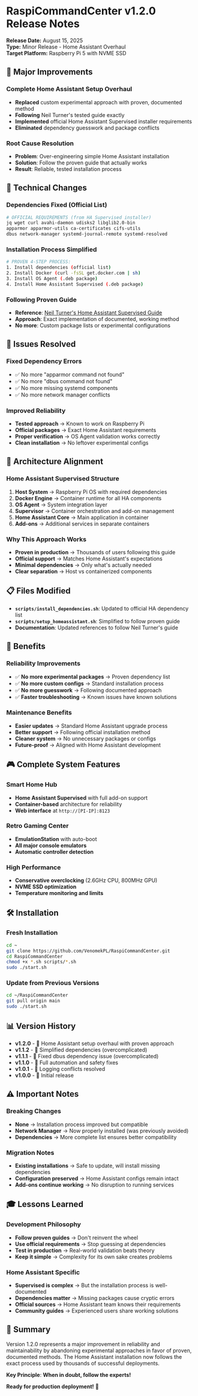 # RaspiCommandCenter v1.2.0 Release Notes

**Release Date:** August 15, 2025  
**Type:** Minor Release - Home Assistant Overhaul  
**Target Platform:** Raspberry Pi 5 with NVME SSD  

## 🎉 Major Improvements

### **Complete Home Assistant Setup Overhaul**
- **Replaced** custom experimental approach with proven, documented method
- **Following** Neil Turner's tested guide exactly
- **Implemented** official Home Assistant Supervised installer requirements
- **Eliminated** dependency guesswork and package conflicts

### **Root Cause Resolution**
- **Problem**: Over-engineering simple Home Assistant installation
- **Solution**: Follow the proven guide that actually works
- **Result**: Reliable, tested installation process

## 🔧 Technical Changes

### **Dependencies Fixed (Official List)**
```bash
# OFFICIAL REQUIREMENTS (from HA Supervised installer)
jq wget curl avahi-daemon udisks2 libglib2.0-bin
apparmor apparmor-utils ca-certificates cifs-utils
dbus network-manager systemd-journal-remote systemd-resolved
```

### **Installation Process Simplified**
```bash
# PROVEN 4-STEP PROCESS:
1. Install dependencies (official list)
2. Install Docker (curl -fsSL get.docker.com | sh)
3. Install OS Agent (.deb package)
4. Install Home Assistant Supervised (.deb package)
```

### **Following Proven Guide**
- **Reference**: [Neil Turner's Home Assistant Supervised Guide](https://neilturner.me.uk/2024/01/10/how-to-install-home-assistant-supervised-on-a-raspberry-pi/)
- **Approach**: Exact implementation of documented, working method
- **No more**: Custom package lists or experimental configurations

## 🐛 Issues Resolved

### **Fixed Dependency Errors**
- ✅ No more "apparmor command not found"
- ✅ No more "dbus command not found" 
- ✅ No more missing systemd components
- ✅ No more network manager conflicts

### **Improved Reliability**
- **Tested approach** → Known to work on Raspberry Pi
- **Official packages** → Exact Home Assistant requirements
- **Proper verification** → OS Agent validation works correctly
- **Clean installation** → No leftover experimental configs

## 🎯 Architecture Alignment

### **Home Assistant Supervised Structure**
1. **Host System** → Raspberry Pi OS with required dependencies
2. **Docker Engine** → Container runtime for all HA components
3. **OS Agent** → System integration layer
4. **Supervisor** → Container orchestration and add-on management
5. **Home Assistant Core** → Main application in container
6. **Add-ons** → Additional services in separate containers

### **Why This Approach Works**
- **Proven in production** → Thousands of users following this guide
- **Official support** → Matches Home Assistant's expectations
- **Minimal dependencies** → Only what's actually needed
- **Clear separation** → Host vs containerized components

## 📋 Files Modified

- **`scripts/install_dependencies.sh`**: Updated to official HA dependency list
- **`scripts/setup_homeassistant.sh`**: Simplified to follow proven guide
- **Documentation**: Updated references to follow Neil Turner's guide

## 🚀 Benefits

### **Reliability Improvements**
- ✅ **No more experimental packages** → Proven dependency list
- ✅ **No more custom configs** → Standard installation process
- ✅ **No more guesswork** → Following documented approach
- ✅ **Faster troubleshooting** → Known issues have known solutions

### **Maintenance Benefits**
- **Easier updates** → Standard Home Assistant upgrade process
- **Better support** → Following official installation method
- **Cleaner system** → No unnecessary packages or configs
- **Future-proof** → Aligned with Home Assistant development

## 🎮 Complete System Features

### **Smart Home Hub**
- **Home Assistant Supervised** with full add-on support
- **Container-based** architecture for reliability
- **Web interface** at `http://[PI-IP]:8123`

### **Retro Gaming Center**
- **EmulationStation** with auto-boot
- **All major console emulators** 
- **Automatic controller detection**

### **High Performance**
- **Conservative overclocking** (2.6GHz CPU, 800MHz GPU)
- **NVME SSD optimization**
- **Temperature monitoring and limits**

## 🛠️ Installation

### **Fresh Installation**
```bash
cd ~
git clone https://github.com/VenomekPL/RaspiCommandCenter.git
cd RaspiCommandCenter
chmod +x *.sh scripts/*.sh
sudo ./start.sh
```

### **Update from Previous Versions**
```bash
cd ~/RaspiCommandCenter
git pull origin main
sudo ./start.sh
```

## 📊 Version History

- **v1.2.0** - 🎉 Home Assistant setup overhaul with proven approach
- **v1.1.2** - 🧹 Simplified dependencies (overcomplicated)
- **v1.1.1** - 🐛 Fixed dbus dependency issue (overcomplicated)
- **v1.1.0** - 🎉 Full automation and safety fixes
- **v1.0.1** - 🔧 Logging conflicts resolved
- **v1.0.0** - 🚀 Initial release

## ⚠️ Important Notes

### **Breaking Changes**
- **None** → Installation process improved but compatible
- **Network Manager** → Now properly installed (was previously avoided)
- **Dependencies** → More complete list ensures better compatibility

### **Migration Notes**
- **Existing installations** → Safe to update, will install missing dependencies
- **Configuration preserved** → Home Assistant configs remain intact
- **Add-ons continue working** → No disruption to running services

## 🎓 Lessons Learned

### **Development Philosophy**
- **Follow proven guides** → Don't reinvent the wheel
- **Use official requirements** → Stop guessing at dependencies  
- **Test in production** → Real-world validation beats theory
- **Keep it simple** → Complexity for its own sake creates problems

### **Home Assistant Specific**
- **Supervised is complex** → But the installation process is well-documented
- **Dependencies matter** → Missing packages cause cryptic errors
- **Official sources** → Home Assistant team knows their requirements
- **Community guides** → Experienced users share working solutions

## 🎯 Summary

Version 1.2.0 represents a major improvement in reliability and maintainability by abandoning experimental approaches in favor of proven, documented methods. The Home Assistant installation now follows the exact process used by thousands of successful deployments.

**Key Principle**: **When in doubt, follow the experts!**

**Ready for production deployment!** 🚀
